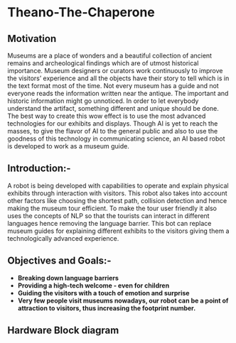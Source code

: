 # Theano-The-Chaperone

## Motivation
Museums are a place of wonders and a beautiful collection of ancient remains and archeological findings which are of utmost historical importance.
Museum designers or curators work continuously to improve the visitors’ experience and all the objects have their story to tell which is in the 
text format most of the time. Not every museum has a guide and not everyone reads the information written near the antique. The important and historic information might go unnoticed.
In order to let everybody understand the artifact, something different and unique should be done.
The best way to create this wow effect is to use the most advanced technologies for our exhibits and displays.
Though AI is yet to reach the masses, to give the flavor of AI to the general public and also to use the goodness of this technology in communicating science, an AI based robot is 
developed to work as a museum guide.

## Introduction:-
A robot is being developed with capabilities to operate and explain physical exhibits through interaction with visitors.
This robot also takes into account other factors like choosing the shortest path, collision detection and hence making the museum tour efficient.
To make the tour user friendly it also uses the concepts of NLP so that the tourists can interact in different languages hence removing the language barrier.
This bot can replace museum guides for explaining different exhibits to the visitors giving them a technologically advanced experience.


## Objectives and Goals:-
* **Breaking down language barriers**
* **Providing a high-tech welcome - even for children**
* **Guiding the visitors with a touch of emotion and surprise**
* **Very few people visit museums nowadays, our robot can be a point of attraction to visitors, thus increasing the footprint number.**

## Hardware Block diagram
